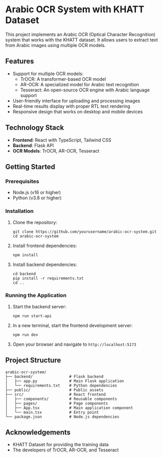 # Arabic OCR System with KHATT Dataset

This project implements an Arabic OCR (Optical Character Recognition) system that works with the KHATT dataset. It allows users to extract text from Arabic images using multiple OCR models.

## Features

- Support for multiple OCR models:
  - TrOCR: A transformer-based OCR model
  - AR-OCR: A specialized model for Arabic text recognition
  - Tesseract: An open-source OCR engine with Arabic language support
- User-friendly interface for uploading and processing images
- Real-time results display with proper RTL text rendering
- Responsive design that works on desktop and mobile devices

## Technology Stack

- **Frontend**: React with TypeScript, Tailwind CSS
- **Backend**: Flask API
- **OCR Models**: TrOCR, AR-OCR, Tesseract

## Getting Started

### Prerequisites

- Node.js (v16 or higher)
- Python (v3.8 or higher)

### Installation

1. Clone the repository:
   ```
   git clone https://github.com/yourusername/arabic-ocr-system.git
   cd arabic-ocr-system
   ```

2. Install frontend dependencies:
   ```
   npm install
   ```

3. Install backend dependencies:
   ```
   cd backend
   pip install -r requirements.txt
   cd ..
   ```

### Running the Application

1. Start the backend server:
   ```
   npm run start-api
   ```

2. In a new terminal, start the frontend development server:
   ```
   npm run dev
   ```

3. Open your browser and navigate to `http://localhost:5173`

## Project Structure

```
arabic-ocr-system/
├── backend/                # Flask backend
│   ├── app.py              # Main Flask application
│   └── requirements.txt    # Python dependencies
├── public/                 # Public assets
├── src/                    # React frontend
│   ├── components/         # Reusable components
│   ├── pages/              # Page components
│   ├── App.tsx             # Main application component
│   └── main.tsx            # Entry point
└── package.json            # Node.js dependencies
```

## Acknowledgements

- KHATT Dataset for providing the training data
- The developers of TrOCR, AR-OCR, and Tesseract
